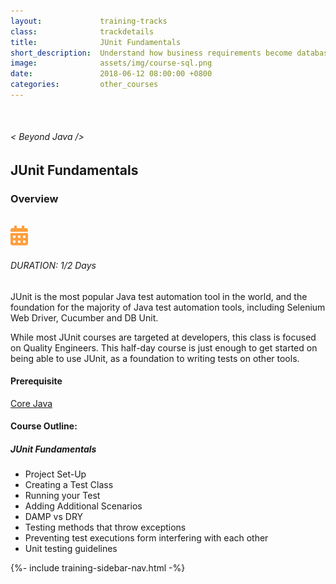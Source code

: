```yaml
---
layout:             training-tracks
class:              trackdetails
title:              JUnit Fundamentals
short_description:  Understand how business requirements become database designs, and the basics of reading and writing to a relational database using SQL.
image:              assets/img/course-sql.png
date:               2018-06-12 08:00:00 +0800
categories:         other_courses
---
```

<div class="section-content">
        <div class="container-fluid auto-1110">
            <div class="row">
                <div class="col">
                    <div class="panel-content">
                        <div class="title-section">
                            <img src="{{ "assets/img/title-software.png" | relative_url }}" alt="">
                            <div class="title">
                                <h6>
                                    < Beyond Java />
                                </h6>
                                <h2>JUnit Fundamentals</h2>
                            </div>
                        </div>
                        <div class="row" data-sticky-container>
                            <div class="track-panel">
                                <div class="track-content">
                                    <section id="overview">
                                        <h3>Overview</h3>
                                        <img class="mb30 img-fluid" src="{{ "assets/img/java-course-cover.jpg" | relative_url }}" alt="">
                                        <div class="track-details">
                                        <div class="details mr40">
                                            <img src="/assets/img/ico-calendar.svg" alt="">
                                            <h6>DURATION: 1/2 Days</h6>
                                        </div>
                                    </div>
                                        <p>
                                            JUnit is the most popular Java test automation tool in the world, and the foundation for the majority of Java test automation tools, including Selenium Web Driver, Cucumber and DB Unit.
                                        </p>
                                        <p>
                                            While most JUnit courses are targeted at developers, this class is focused on Quality Engineers. This half-day course is just enough to get started on being able to use JUnit, as a foundation to writing tests on other tools.
                                        </p>
                                        <h4>
                                            Prerequisite
                                        </h4>
                                        <p>
                                            <a href="/java/core-java/" target="_blank">Core Java</a>
                                        </p>
                                    </section>
                                    <section id="topic-outline">
                                        <h4>
                                            Course Outline:
                                        </h4>
                                        <h5 class="course-title">JUnit Fundamentals</h5>
                                        <ul class="course-outline">
                                        <li>Project Set-Up</li>
                                        <li>Creating a Test Class</li>
                                        <li>Running your Test</li>
                                        <li>Adding Additional Scenarios</li>
                                        <li>DAMP vs DRY</li>
                                        <li>Testing methods that throw exceptions</li>
                                        <li>Preventing test executions form interfering with each other</li>
                                        <li>Unit testing guidelines</li>
                                        </ul>
                                    </section>
                                </div>
                                {%- include training-sidebar-nav.html -%}
                            </div>
                        </div>
                    </div>
                </div>
            </div>
        </div>
    </div>
